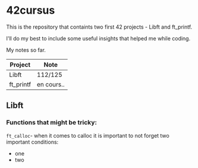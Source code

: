 # 42cursus
This is the repository that containts two first 42 projects - Libft and ft_printf. 

I'll do my best to include some useful insights that helped me while coding. 

My notes so far. 

|Project      | Note |
| ----------- | ----------- |
| Libft       |112/125|
| ft_printf   | en cours..       |

## Libft
### Functions that might be tricky: 
```ft_calloc```- when it comes to calloc it is important to not forget two important conditions:
- one
- two
